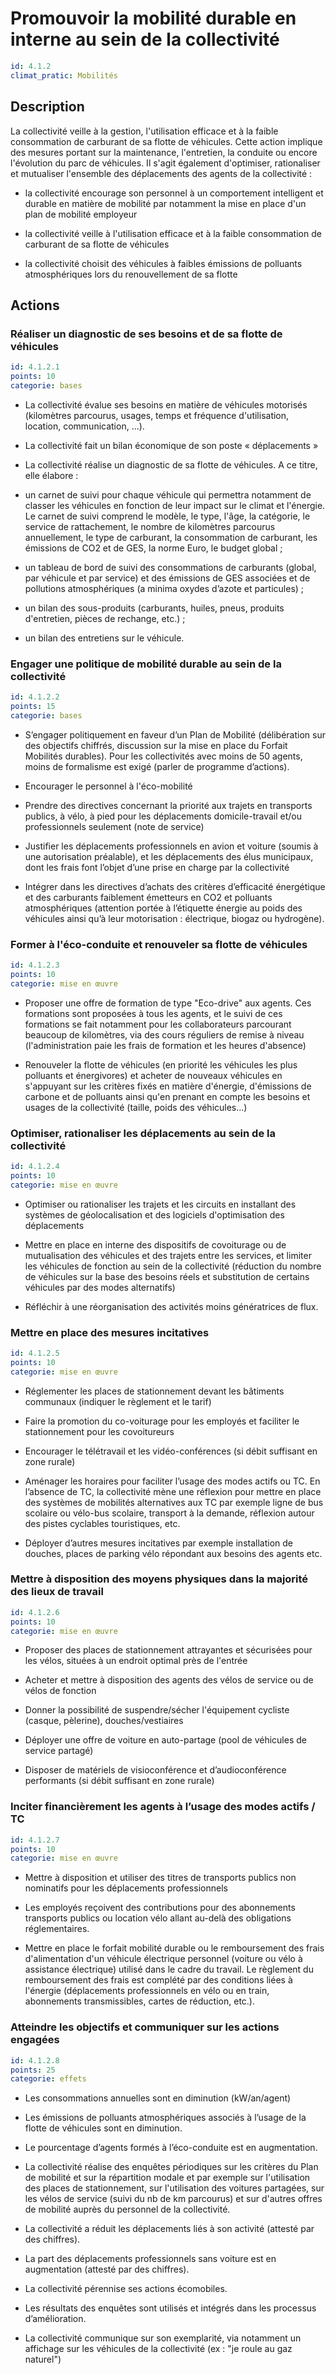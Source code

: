 # Promouvoir la mobilité durable en interne au sein de la collectivité
```yaml
id: 4.1.2
climat_pratic: Mobilités
```
## Description
La collectivité veille à la gestion, l'utilisation efficace et à la faible consommation de carburant de sa flotte de véhicules. Cette action implique des mesures portant sur la maintenance, l'entretien, la conduite ou encore l'évolution du parc de véhicules. Il s'agit également d'optimiser, rationaliser et mutualiser l'ensemble des déplacements des agents de la collectivité :

- la collectivité encourage son personnel à un comportement intelligent et durable en matière de mobilité par notamment la mise en place d'un plan de mobilité employeur

- la collectivité veille à l'utilisation efficace et à la faible consommation de carburant de sa flotte de véhicules

- la collectivité choisit des véhicules à faibles émissions de polluants atmosphériques lors du renouvellement de sa flotte



## Actions
### Réaliser un diagnostic de ses besoins et de sa flotte de véhicules
```yaml
id: 4.1.2.1
points: 10
categorie: bases
```
- La collectivité évalue ses besoins en matière de véhicules motorisés (kilomètres parcourus, usages, temps et fréquence d'utilisation, location, communication, …). 

- La collectivité fait un bilan économique de son poste « déplacements » 

 - La collectivité réalise un diagnostic de sa flotte de véhicules. A ce titre, elle élabore : 

* un carnet de suivi pour chaque véhicule qui permettra notamment de classer les véhicules en fonction de leur impact sur le climat et l'énergie. Le carnet de suivi comprend le modèle, le type, l'âge, la catégorie, le service de rattachement, le nombre de kilomètres parcourus annuellement, le type de carburant, la consommation de carburant, les émissions de CO2 et de GES, la norme Euro, le budget global ; 

* un tableau de bord de suivi des consommations de carburants (global, par véhicule et par service) et des émissions de GES associées et de pollutions atmosphériques (a minima oxydes d’azote et particules) ; 

* un bilan des sous-produits (carburants, huiles, pneus, produits d'entretien, pièces de rechange, etc.) ; 

* un bilan des entretiens sur le véhicule.




### Engager une politique de mobilité durable au sein de la collectivité
```yaml
id: 4.1.2.2
points: 15
categorie: bases
```
- S’engager politiquement en faveur d’un Plan de Mobilité (délibération sur des objectifs chiffrés, discussion sur la mise en place du Forfait Mobilités durables). Pour les collectivités avec moins de 50 agents, moins de formalisme est exigé (parler de programme d’actions).

- Encourager le personnel à l'éco-mobilité 

- Prendre des directives concernant la priorité aux trajets en transports publics, à vélo, à pied pour les déplacements domicile-travail et/ou professionnels seulement (note de service) 

- Justifier les déplacements professionnels en avion et voiture (soumis à une autorisation préalable), et les déplacements des élus municipaux, dont les frais font l’objet d’une prise en charge par la collectivité

- Intégrer dans les directives d’achats des critères d’efficacité énergétique et des carburants faiblement émetteurs en CO2 et polluants atmosphériques (attention portée à l’étiquette énergie au poids des véhicules ainsi qu’à leur motorisation : électrique, biogaz ou hydrogène).  




### Former à l'éco-conduite et renouveler sa flotte de véhicules
```yaml
id: 4.1.2.3
points: 10
categorie: mise en œuvre
```
-  Proposer une offre de formation de type "Eco-drive" aux agents. Ces formations sont proposées à tous les agents, et le suivi de ces formations se fait notamment pour les collaborateurs parcourant beaucoup de kilomètres, via des cours réguliers de remise à niveau (l'administration paie les frais de formation et les heures d'absence)

- Renouveler la flotte de véhicules (en priorité les véhicules les plus polluants et énergivores) et acheter de nouveaux véhicules en s'appuyant sur les critères fixés en matière d'énergie, d'émissions de carbone et de polluants ainsi qu'en prenant en compte les besoins et usages de la collectivité (taille, poids des véhicules...)




### Optimiser, rationaliser les déplacements au sein de la collectivité
```yaml
id: 4.1.2.4
points: 10
categorie: mise en œuvre
```
- Optimiser ou rationaliser les trajets et les circuits en installant des systèmes de géolocalisation et des logiciels d'optimisation des déplacements 

- Mettre en place en interne des dispositifs de covoiturage ou de mutualisation des véhicules et des trajets entre les services, et limiter les véhicules de fonction au sein de la collectivité (réduction du nombre de véhicules sur la base des besoins réels et substitution de certains véhicules par des modes alternatifs)

- Réfléchir à une réorganisation des activités moins génératrices de flux. 




### Mettre en place des mesures incitatives
```yaml
id: 4.1.2.5
points: 10
categorie: mise en œuvre
```
- Réglementer les places de stationnement devant les bâtiments communaux (indiquer le règlement et le tarif)

- Faire la promotion du co-voiturage pour les employés et faciliter le stationnement pour les covoitureurs

- Encourager le télétravail et les vidéo-conférences (si débit suffisant en zone rurale)

- Aménager les horaires pour faciliter l’usage des modes actifs ou TC. En l’absence de TC, la collectivité mène une réflexion pour mettre en place des systèmes de mobilités alternatives aux TC par exemple ligne de bus scolaire ou vélo-bus scolaire, transport à la demande, réflexion autour des pistes cyclables touristiques, etc.

- Déployer d’autres mesures incitatives par exemple installation de douches, places de parking vélo répondant aux besoins des agents etc.




### Mettre à disposition des moyens physiques dans la majorité des lieux de travail
```yaml
id: 4.1.2.6
points: 10
categorie: mise en œuvre
```
- Proposer des places de stationnement attrayantes et sécurisées pour les vélos, situées à un endroit optimal près de l'entrée

- Acheter et mettre à disposition des agents des vélos de service ou de vélos de fonction 

- Donner la possibilité de suspendre/sécher l'équipement cycliste (casque, pèlerine), douches/vestiaires

- Déployer une offre de voiture en auto-partage (pool de véhicules de service partagé)

- Disposer de matériels de visioconférence et d’audioconférence performants (si débit suffisant en zone rurale)




### Inciter financièrement les agents à l’usage des modes actifs / TC
```yaml
id: 4.1.2.7
points: 10
categorie: mise en œuvre
```
 - Mettre à disposition et utiliser des titres de transports publics non nominatifs pour les déplacements professionnels 

- Les employés reçoivent des contributions pour des abonnements transports publics ou location vélo allant au-delà des obligations réglementaires.

- Mettre en place  le forfait mobilité durable ou le remboursement des frais d'alimentation d'un véhicule électrique personnel (voiture ou vélo à assistance électrique) utilisé dans le cadre du travail. Le règlement du remboursement des frais est complété par des conditions liées à l'énergie (déplacements professionnels en vélo ou en train, abonnements transmissibles, cartes de réduction, etc.).






### Atteindre les objectifs et communiquer sur les actions engagées
```yaml
id: 4.1.2.8
points: 25
categorie: effets
```
- Les consommations annuelles sont en diminution (kW/an/agent)

- Les émissions de polluants atmosphériques associés à l’usage de la flotte de véhicules sont en diminution. 

- Le pourcentage d’agents formés à l’éco-conduite est en augmentation. 

- La collectivité réalise des enquêtes périodiques sur les critères du Plan de mobilité et sur la répartition modale et par exemple sur l'utilisation des places de stationnement, sur l'utilisation des voitures partagées, sur les vélos de service (suivi du nb de km parcourus) et sur d'autres offres de mobilité auprès du personnel de la collectivité.

- La collectivité a réduit les déplacements liés à son activité (attesté par des chiffres).  

- La part des déplacements professionnels sans voiture est en augmentation (attesté par des chiffres).

- La collectivité pérennise ses actions écomobiles. 

- Les résultats des enquêtes sont utilisés et intégrés dans les processus d’amélioration.

- La collectivité communique sur son exemplarité, via notamment un affichage sur les véhicules de la collectivité (ex : "je roule au gaz naturel") 







